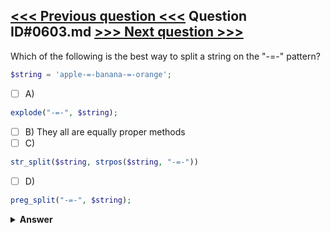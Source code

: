 [<<< Previous question <<<](0602.md)   Question ID#0603.md   [>>> Next question >>>](0604.md)
---

Which of the following is the best way to split a string on the "-=-" pattern?
```php
$string = 'apple-=-banana-=-orange';
```

- [ ] A)
```php
explode("-=-", $string);
```

- [ ] B) They all are equally proper methods
- [ ] C)
```php
str_split($string, strpos($string, "-=-"))
```

- [ ] D)
```php
preg_split("-=-", $string);
```


<details><summary><b>Answer</b></summary>
<p>
  Answer: <strong>A</strong>
</p>
</details>
